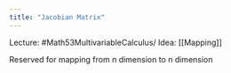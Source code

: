 ```yaml
---
title: "Jacobian Matrix"
---
```

Lecture: #Math53MultivariableCalculus/
Idea: [[Mapping]]

Reserved for mapping from n dimension to n dimension
